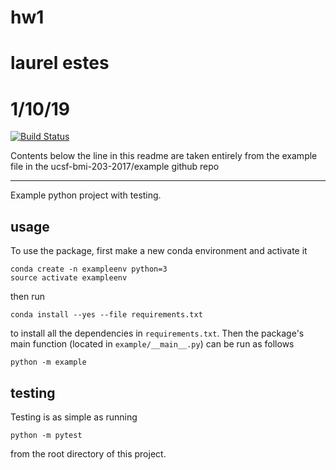 # hw1
# laurel estes
# 1/10/19

[![Build
Status](https://travis-ci.org/ucsf-bmi-203-2017/example.svg?branch=master)](https://travis-ci.org/laueste/algorithms-ucsf-2019/hw1)

Contents below the line in this readme are taken entirely from the example file in the ucsf-bmi-203-2017/example github repo

_____________________________________________________________________

Example python project with testing.

## usage

To use the package, first make a new conda environment and activate it

```
conda create -n exampleenv python=3
source activate exampleenv
```

then run

```
conda install --yes --file requirements.txt
```

to install all the dependencies in `requirements.txt`. Then the package's
main function (located in `example/__main__.py`) can be run as follows

```
python -m example
```

## testing

Testing is as simple as running

```
python -m pytest
```

from the root directory of this project.
